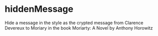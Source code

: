 # hiddenMessage
Hide a message in the style as the crypted message from Clarence Devereux to Moriary in the book Moriarty: A Novel by Anthony Horowitz
